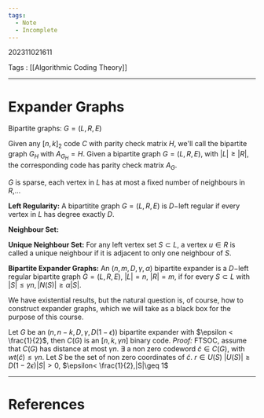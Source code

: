 ```yaml
---
tags:
  - Note
  - Incomplete
---
```

202311021611

Tags : [[Algorithmic Coding Theory]]

---
# Expander Graphs
Bipartite graphs: $G=(L,R,E)$

Given any $[n,k]_{2}$ code $C$ with parity check matrix $H$, we'll call the bipartite graph $G_{H}$ with $A_{G_{H}}=H$.
Given a bipartite graph $G=(L,R,E)$, with $|L|\geq |R|$, the corresponding code has parity check matrix $A_{G}$.

$G$ is sparse, each vertex in $L$ has at most a fixed number of neighbours in $R$,...

**Left Regularity:** A bipartitite graph $G=(L,R,E)$ is $D-$left regular if every vertex in $L$ has degree exactly $D$.

**Neighbour Set:**

**Unique Neighbour Set:** For any left vertex set $S\subset L$, a vertex $u\in R$ is called a unique neighbour if it is adjacent to only one neighbour of $S$.

**Bipartite Expander Graphs:** An $(n,m,D,\gamma,\alpha)$ bipartite expander is a $D-$left regular bipartite graph $G=(L,R,E)$, $|L|=n$, $|R|=m$, if for every $S \subset L$ with $|S|\leq\gamma n, |N(S)|\geq\alpha |S|$.

We have existential results, but the natural question is, of course, how to construct expander graphs, which we will take as a black box for the purpose of this course.


Let $G$ be an $(n,n-k,D,\gamma,D(1-\epsilon))$ bipartite expander with $\epsilon < \frac{1}{2}$, then $C(G)$ is an $[n,k,\gamma n]$ binary code.
*Proof:* FTSOC, assume that $C(G)$ has distance at most $\gamma n$.
$\exists$ a non zero codeword $\tilde{c}\in C(G)$, with $wt(\tilde{c})\leq\gamma n$.
Let $S$ be the set of non zero coordinates of $\tilde{c}$.
$r\in U(S)$
$|U(S)|\geq D(1-2\epsilon)|S|>0$, $\epsilon< \frac{1}{2},|S|\geq 1$




---
# References
